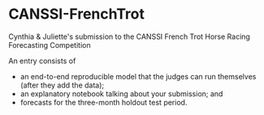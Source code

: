 # CANSSI-FrenchTrot
Cynthia &amp; Juliette's submission to the CANSSI French Trot Horse Racing Forecasting Competition

An entry consists of 
- an end-to-end reproducible model that the judges can run themselves (after they add the data);
- an explanatory notebook talking about your submission; and
- forecasts for the three-month holdout test period.

